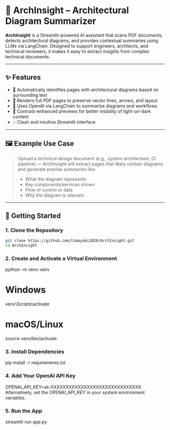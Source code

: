 # 📐 ArchInsight – Architectural Diagram Summarizer

**ArchInsight** is a Streamlit-powered AI assistant that scans PDF documents, detects architectural diagrams, and provides contextual summaries using LLMs via LangChain. Designed to support engineers, architects, and technical reviewers, it makes it easy to extract insights from complex technical documents.

---

## ✨ Features

- 🧠 Automatically identifies pages with architectural diagrams based on surrounding text
- 📄 Renders full PDF pages to preserve vector lines, arrows, and layout
- 🤖 Uses OpenAI via LangChain to summarize diagrams and workflows
- 🎨 Contrast-enhanced previews for better visibility of light-on-dark content
- 💡 Clean and intuitive Streamlit interface

---

## 🖼️ Example Use Case

> Upload a technical design document (e.g., system architecture, CI pipeline) — ArchInsight will extract pages that likely contain diagrams and generate precise summaries like:
>
> - What the diagram represents
> - Key components/services shown
> - Flow of control or data
> - Why the diagram is relevant

---

## 🚀 Getting Started

### 1. Clone the Repository

```bash
git clone https://github.com/timayabi2020/ArchInsight.git
cd ArchInsight
```

### 2. Create and Activate a Virtual Environment

python -m venv venv
# Windows
venv\Scripts\activate
# macOS/Linux
source venv/bin/activate

### 3. Install Dependencies

pip install -r requirements.txt

### 4. Add Your OpenAI API Key

OPENAI_API_KEY=sk-XXXXXXXXXXXXXXXXXXXXXXXXXXXXXX
Alternatively, set the OPENAI_API_KEY in your system environment variables.

### 5. Run the App 

streamlit run app.py
